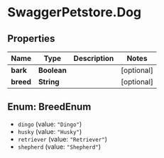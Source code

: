 # SwaggerPetstore.Dog

## Properties
Name | Type | Description | Notes
------------ | ------------- | ------------- | -------------
**bark** | **Boolean** |  | [optional] 
**breed** | **String** |  | [optional] 

<a name="BreedEnum"></a>
## Enum: BreedEnum

* `dingo` (value: `"Dingo"`)
* `husky` (value: `"Husky"`)
* `retriever` (value: `"Retriever"`)
* `shepherd` (value: `"Shepherd"`)

